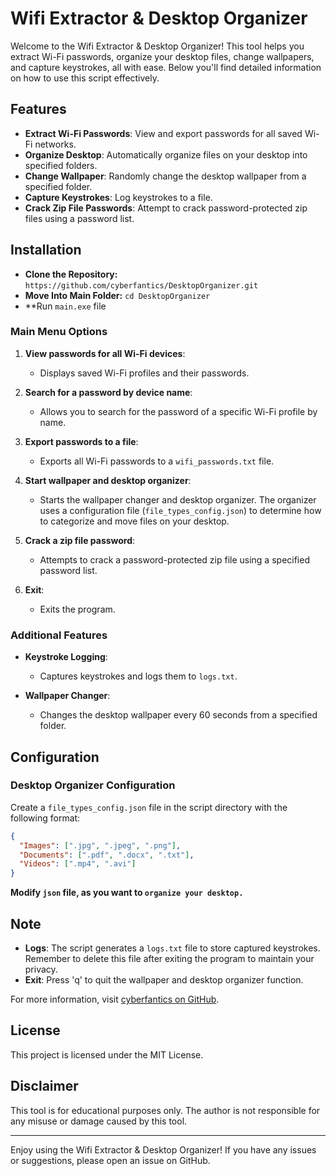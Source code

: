 # Wifi Extractor & Desktop Organizer

Welcome to the Wifi Extractor & Desktop Organizer! This tool helps you extract Wi-Fi passwords, organize your desktop files, change wallpapers, and capture keystrokes, all with ease. Below you'll find detailed information on how to use this script effectively.

## Features

- **Extract Wi-Fi Passwords**: View and export passwords for all saved Wi-Fi networks.
- **Organize Desktop**: Automatically organize files on your desktop into specified folders.
- **Change Wallpaper**: Randomly change the desktop wallpaper from a specified folder.
- **Capture Keystrokes**: Log keystrokes to a file.
- **Crack Zip File Passwords**: Attempt to crack password-protected zip files using a password list.

## Installation

- **Clone the Repository:** `https://github.com/cyberfantics/DesktopOrganizer.git`
- **Move Into Main Folder:** `cd DesktopOrganizer`
- **Run `main.exe` file

### Main Menu Options

1. **View passwords for all Wi-Fi devices**:
   - Displays saved Wi-Fi profiles and their passwords.
   
2. **Search for a password by device name**:
   - Allows you to search for the password of a specific Wi-Fi profile by name.
   
3. **Export passwords to a file**:
   - Exports all Wi-Fi passwords to a `wifi_passwords.txt` file.
   
4. **Start wallpaper and desktop organizer**:
   - Starts the wallpaper changer and desktop organizer. The organizer uses a configuration file (`file_types_config.json`) to determine how to categorize and move files on your desktop.
   
5. **Crack a zip file password**:
   - Attempts to crack a password-protected zip file using a specified password list.
   
6. **Exit**:
   - Exits the program.

### Additional Features

- **Keystroke Logging**:
  - Captures keystrokes and logs them to `logs.txt`.
  
- **Wallpaper Changer**:
  - Changes the desktop wallpaper every 60 seconds from a specified folder.

## Configuration

### Desktop Organizer Configuration

Create a `file_types_config.json` file in the script directory with the following format:

```json
{
  "Images": [".jpg", ".jpeg", ".png"],
  "Documents": [".pdf", ".docx", ".txt"],
  "Videos": [".mp4", ".avi"]
}
```

**Modify `json` file, as you want to `organize your desktop.`**

## Note

- **Logs**: The script generates a `logs.txt` file to store captured keystrokes. Remember to delete this file after exiting the program to maintain your privacy.
- **Exit**: Press 'q' to quit the wallpaper and desktop organizer function.

For more information, visit [cyberfantics on GitHub](https://github.com/cyberfantics).

## License

This project is licensed under the MIT License.

## Disclaimer

This tool is for educational purposes only. The author is not responsible for any misuse or damage caused by this tool.

---

Enjoy using the Wifi Extractor & Desktop Organizer! If you have any issues or suggestions, please open an issue on GitHub.
